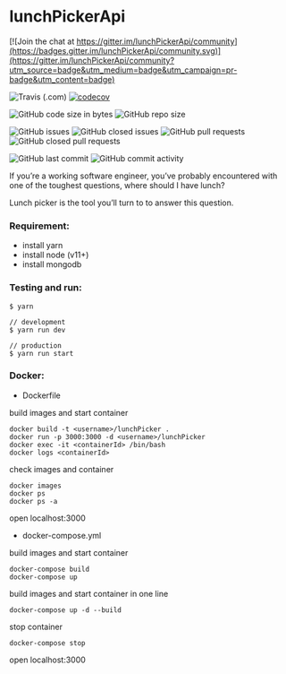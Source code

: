 # lunchPickerApi

[![Join the chat at https://gitter.im/lunchPickerApi/community](https://badges.gitter.im/lunchPickerApi/community.svg)](https://gitter.im/lunchPickerApi/community?utm_source=badge&utm_medium=badge&utm_campaign=pr-badge&utm_content=badge)

![Travis (.com)](https://img.shields.io/travis/com/yeukfei02/lunchPickerApi)
[![codecov](https://codecov.io/gh/yeukfei02/lunchPickerApi/branch/master/graph/badge.svg)](https://codecov.io/gh/yeukfei02/lunchPickerApi)

![GitHub code size in bytes](https://img.shields.io/github/languages/code-size/yeukfei02/lunchPickerApi)
![GitHub repo size](https://img.shields.io/github/repo-size/yeukfei02/lunchPickerApi)

![GitHub issues](https://img.shields.io/github/issues/yeukfei02/lunchPickerApi)
![GitHub closed issues](https://img.shields.io/github/issues-closed/yeukfei02/lunchPickerApi)
![GitHub pull requests](https://img.shields.io/github/issues-pr/yeukfei02/lunchPickerApi)
![GitHub closed pull requests](https://img.shields.io/github/issues-pr-closed/yeukfei02/lunchPickerApi)

![GitHub last commit](https://img.shields.io/github/last-commit/yeukfei02/lunchPickerApi)
![GitHub commit activity](https://img.shields.io/github/commit-activity/m/yeukfei02/lunchPickerApi)

If you’re a working software engineer, you’ve probably encountered with one of the toughest questions, where should I have lunch?

Lunch picker is the tool you’ll turn to to answer this question.

### Requirement:
 - install yarn
 - install node (v11+)
 - install mongodb

### Testing and run:
```
$ yarn

// development
$ yarn run dev

// production
$ yarn run start
```

### Docker:

- Dockerfile

build images and start container
```
docker build -t <username>/lunchPicker .
docker run -p 3000:3000 -d <username>/lunchPicker
docker exec -it <containerId> /bin/bash
docker logs <containerId>
```

check images and container
```
docker images
docker ps
docker ps -a
```

open localhost:3000

- docker-compose.yml

build images and start container
```
docker-compose build
docker-compose up
```
build images and start container in one line
```
docker-compose up -d --build
```

stop container
```
docker-compose stop
```

open localhost:3000
